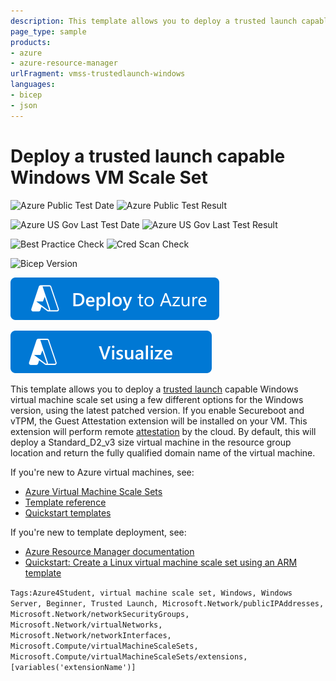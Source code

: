 ```yaml
---
description: This template allows you to deploy a trusted launch capable VM Scale Set of Windows VMs using the latest patched version of Windows Server 2016, Windows Server 2019 or Windows Server 2022 Azure Edition. These VMs are behind a load balancer with NAT rules for RDP connections. If you enable Secureboot and vTPM, the Guest Attestation extension will be installed on your VMSS. This extension will perform remote [attestation](https&#58;//docs.microsoft.com/en-us/windows/security/information-protection/tpm/tpm-fundamentals#measured-boot-with-support-for-attestation) by the cloud.
page_type: sample
products:
- azure
- azure-resource-manager
urlFragment: vmss-trustedlaunch-windows
languages:
- bicep
- json
---
```

# Deploy a trusted launch capable Windows VM Scale Set

![Azure Public Test Date](https://azurequickstartsservice.blob.core.windows.net/badges/quickstarts/microsoft.compute/vmss-trustedlaunch-windows/PublicLastTestDate.svg)
![Azure Public Test Result](https://azurequickstartsservice.blob.core.windows.net/badges/quickstarts/microsoft.compute/vmss-trustedlaunch-windows/PublicDeployment.svg)

![Azure US Gov Last Test Date](https://azurequickstartsservice.blob.core.windows.net/badges/quickstarts/microsoft.compute/vmss-trustedlaunch-windows/FairfaxLastTestDate.svg)
![Azure US Gov Last Test Result](https://azurequickstartsservice.blob.core.windows.net/badges/quickstarts/microsoft.compute/vmss-trustedlaunch-windows/FairfaxDeployment.svg)

![Best Practice Check](https://azurequickstartsservice.blob.core.windows.net/badges/quickstarts/microsoft.compute/vmss-trustedlaunch-windows/BestPracticeResult.svg)
![Cred Scan Check](https://azurequickstartsservice.blob.core.windows.net/badges/quickstarts/microsoft.compute/vmss-trustedlaunch-windows/CredScanResult.svg)

![Bicep Version](https://azurequickstartsservice.blob.core.windows.net/badges/quickstarts/microsoft.compute/vmss-trustedlaunch-windows/BicepVersion.svg)

[![Deploy To Azure](https://raw.githubusercontent.com/Azure/azure-quickstart-templates/master/1-CONTRIBUTION-GUIDE/images/deploytoazure.svg?sanitize=true)](https://portal.azure.com/#create/Microsoft.Template/uri/https%3A%2F%2Fraw.githubusercontent.com%2FAzure%2Fazure-quickstart-templates%2Fmaster%2Fquickstarts%2Fmicrosoft.compute%2Fvmss-trustedlaunch-windows%2Fazuredeploy.json/createUIDefinitionUri/https%3A%2F%2Fraw.githubusercontent.com%2FAzure%2Fazure-quickstart-templates%2Fmaster%2Fquickstarts%2Fmicrosoft.compute%2Fvmss-trustedlaunch-windows%2FcreateUiDefinition.json)

[![Visualize](https://raw.githubusercontent.com/Azure/azure-quickstart-templates/master/1-CONTRIBUTION-GUIDE/images/visualizebutton.svg?sanitize=true)](http://armviz.io/#/?load=https%3A%2F%2Fraw.githubusercontent.com%2FAzure%2Fazure-quickstart-templates%2Fmaster%2Fquickstarts%2Fmicrosoft.compute%2Fvmss-trustedlaunch-windows%2Fazuredeploy.json)

This template allows you to deploy a [trusted launch](https://learn.microsoft.com/azure/virtual-machines/trusted-launch) capable Windows virtual machine scale set using a few different options for the Windows version, using the latest patched version. If you enable Secureboot and vTPM, the Guest Attestation extension will be installed on your VM. This extension will perform remote [attestation](https://learn.microsoft.com/windows/security/information-protection/tpm/tpm-fundamentals#measured-boot-with-support-for-attestation) by the cloud. By default, this will deploy a Standard_D2_v3 size virtual machine in the resource group location and return the fully qualified domain name of the virtual machine.

If you're new to Azure virtual machines, see:

- [Azure Virtual Machine Scale Sets](https://learn.microsoft.com/en-us/azure/virtual-machine-scale-sets/overview)
- [Template reference](https://learn.microsoft.com/azure/templates/microsoft.compute/allversions)
- [Quickstart templates](https://azure.microsoft.com/resources/templates/?resourceType=Microsoft.Compute&pageNumber=1&sort=Popular)

If you're new to template deployment, see:

- [Azure Resource Manager documentation](https://learn.microsoft.com/azure/azure-resource-manager/)
- [Quickstart: Create a Linux virtual machine scale set using an ARM template](https://learn.microsoft.com/en-us/azure/virtual-machine-scale-sets/flexible-virtual-machine-scale-sets-rest-api)

`Tags:Azure4Student, virtual machine scale set, Windows, Windows Server, Beginner, Trusted Launch, Microsoft.Network/publicIPAddresses, Microsoft.Network/networkSecurityGroups, Microsoft.Network/virtualNetworks, Microsoft.Network/networkInterfaces, Microsoft.Compute/virtualMachineScaleSets, Microsoft.Compute/virtualMachineScaleSets/extensions, [variables('extensionName')]`
